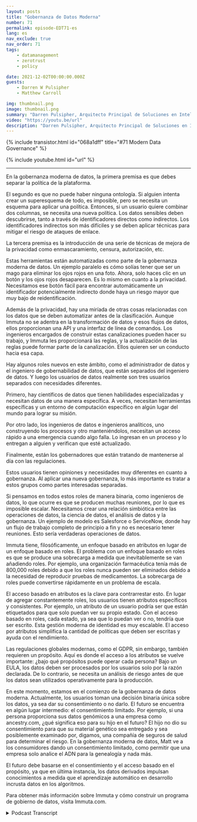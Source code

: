 ```yaml
---
layout: posts
title: "Gobernanza de Datos Moderna"
number: 71
permalink: episode-EDT71-es
lang: es
nav_exclude: true
nav_order: 71
tags:
    - datamanagement
    - zerotrust
    - policy

date: 2021-12-02T00:00:00.000Z
guests:
    - Darren W Pulsipher
    - Matthew Carroll

img: thumbnail.png
image: thumbnail.png
summary: "Darren Pulsipher, Arquitecto Principal de Soluciones en Intel, continúa su discusión en profundidad sobre la realidad y el futuro de la gobernanza moderna de datos con Matthew Carroll, CEO de Immuta. En este episodio, discuten la clasificación de datos, políticas y gobernanza."
video: "https://youtu.be/url"
description: "Darren Pulsipher, Arquitecto Principal de Soluciones en Intel, continúa su discusión en profundidad sobre la realidad y el futuro de la gobernanza moderna de datos con Matthew Carroll, CEO de Immuta. En este episodio, discuten la clasificación de datos, políticas y gobernanza."
---
```


<div>
{% include transistor.html id="068a1dff" title="#71 Modern Data Governance" %}

{% include youtube.html id="url" %}
</div>

---

En la gobernanza moderna de datos, la primera premisa es que debes separar la política de la plataforma.

El segundo es que no puede haber ninguna ontología. Si alguien intenta crear un superesquema de todo, es imposible, pero se necesita un esquema para aplicar una política. Entonces, si un usuario quiere combinar dos columnas, se necesita una nueva política. Los datos sensibles deben descubrirse, tanto a través de identificadores directos como indirectos. Los identificadores indirectos son más difíciles y se deben aplicar técnicas para mitigar el riesgo de ataques de enlace.

La tercera premisa es la introducción de una serie de técnicas de mejora de la privacidad como enmascaramiento, censura, autorización, etc.

Estas herramientas están automatizadas como parte de la gobernanza moderna de datos. Un ejemplo paralelo es cómo solías tener que ser un mago para eliminar los ojos rojos en una foto. Ahora, solo haces clic en un botón y los ojos rojos desaparecen. Es lo mismo en cuanto a la privacidad. Necesitamos ese botón fácil para encontrar automáticamente un identificador potencialmente indirecto donde haya un riesgo mayor que muy bajo de reidentificación.

Además de la privacidad, hay una miríada de otras cosas relacionadas con los datos que se deben automatizar antes de la clasificación. Aunque Immuta no se adentra en la transformación de datos y esos flujos de datos, ellos proporcionan una API y una interfaz de línea de comandos. Los ingenieros encargados de construir estas canalizaciones pueden hacer su trabajo, y Immuta les proporcionará las reglas, y la actualización de las reglas puede formar parte de la canalización. Ellos quieren ser un conducto hacia esa capa.

Hay algunos roles nuevos en este ámbito, como el administrador de datos y el ingeniero de gobernabilidad de datos, que están separados del ingeniero de datos. Y luego los usuarios de datos realmente son tres usuarios separados con necesidades diferentes.

Primero, hay científicos de datos que tienen habilidades especializadas y necesitan datos de una manera específica. A veces, necesitan herramientas específicas y un entorno de computación específico en algún lugar del mundo para lograr su misión.

Por otro lado, los ingenieros de datos e ingenieros analíticos, uno construyendo los procesos y otro manteniéndolos, necesitan un acceso rápido a una emergencia cuando algo falla. Lo ingresan en un proceso y lo entregan a alguien y verifican que esté actualizado.

Finalmente, están los gobernadores que están tratando de mantenerse al día con las regulaciones.

Estos usuarios tienen opiniones y necesidades muy diferentes en cuanto a gobernanza. Al aplicar una nueva gobernanza, lo más importante es tratar a estos grupos como partes interesadas separadas.

Si pensamos en todos estos roles de manera binaria, como ingenieros de datos, lo que ocurre es que se producen muchas reuniones, por lo que es imposible escalar. Necesitamos crear una relación simbiótica entre las operaciones de datos, la ciencia de datos, el análisis de datos y la gobernanza. Un ejemplo de modelo es Salesforce o ServiceNow, donde hay un flujo de trabajo completo de principio a fin y no es necesario tener reuniones. Esto sería verdaderas operaciones de datos.

Immuta tiene, filosóficamente, un enfoque basado en atributos en lugar de un enfoque basado en roles. El problema con un enfoque basado en roles es que se produce una sobrecarga a medida que inevitablemente se van añadiendo roles. Por ejemplo, una organización farmacéutica tenía más de 800,000 roles debido a que los roles nunca pueden ser eliminados debido a la necesidad de reproducir pruebas de medicamentos. La sobrecarga de roles puede convertirse rápidamente en un problema de escala.

El acceso basado en atributos es la clave para contrarrestar esto. En lugar de agregar constantemente roles, los usuarios tienen atributos específicos y consistentes. Por ejemplo, un atributo de un usuario podría ser que están etiquetados para que solo puedan ver su propio estado. Con el acceso basado en roles, cada estado, ya sea que lo puedan ver o no, tendría que ser escrito. Esta gestión moderna de identidad es muy escalable. El acceso por atributos simplifica la cantidad de políticas que deben ser escritas y ayuda con el rendimiento.

Las regulaciones globales modernas, como el GDPR, sin embargo, también requieren un propósito. Aquí es donde el acceso a los atributos se vuelve importante: ¿bajo qué propósitos puede operar cada persona? Bajo un EULA, los datos deben ser procesados por los usuarios solo por la razón declarada. De lo contrario, se necesita un análisis de riesgo antes de que los datos sean utilizados operativamente para la producción.

En este momento, estamos en el comienzo de la gobernanza de datos moderna. Actualmente, los usuarios toman una decisión binaria única sobre los datos, ya sea dar su consentimiento o no darlo. El futuro se encuentra en algún lugar intermedio: el consentimiento limitado. Por ejemplo, si una persona proporciona sus datos genómicos a una empresa como ancestry.com, ¿qué significa eso para su hijo en el futuro? El hijo no dio su consentimiento para que su material genético sea entregado y sea posiblemente examinado por, digamos, una compañía de seguros de salud para determinar el riesgo. En la gobernanza moderna de datos, Matt ve a los consumidores dando un consentimiento limitado, como permitir que una empresa solo analice el ADN para la genealogía y nada más.

El futuro debe basarse en el consentimiento y el acceso basado en el propósito, ya que en última instancia, los datos derivados impulsan conocimientos a medida que el aprendizaje automático en desarrollo incrusta datos en los algoritmos.

Para obtener más información sobre Immuta y cómo construir un programa de gobierno de datos, visita Immuta.com.



<details>
<summary> Podcast Transcript </summary>

<p></p>

</details>
